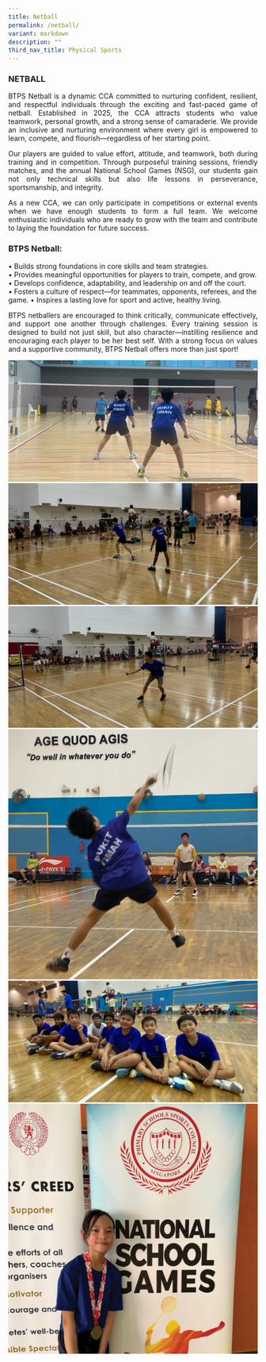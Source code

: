 ```yaml
---
title: Netball
permalink: /netball/
variant: markdown
description: ""
third_nav_title: Physical Sports
---
```

<h3>NETBALL</h3>
<p align="justify">BTPS Netball is a dynamic CCA committed to nurturing confident, resilient, and respectful individuals through the exciting and fast-paced game of netball. Established in 2025, the CCA attracts students who value teamwork, personal growth, and a strong sense of camaraderie. We provide an inclusive and nurturing environment where every girl is empowered to learn, compete, and flourish—regardless of her starting point.</p>
<p align="justify">
Our players are guided to value effort, attitude, and teamwork, both during training and in competition. Through purposeful training sessions, friendly matches, and the annual National School Games (NSG), our students gain not only technical skills but also life lessons in perseverance, sportsmanship, and integrity.</p>
<p align="justify">
As a new CCA, we can only participate in competitions or external events when we have enough students to form a full team. We welcome enthusiastic individuals who are ready to grow with the team and contribute to laying the foundation for future success.</p>

<h3>BTPS Netball:</h3>
• Builds strong foundations in core skills and team strategies.<br>
• Provides meaningful opportunities for players to train, compete, and grow.<br>
• Develops confidence, adaptability, and leadership on and off the court.<br>
•	Fosters a culture of respect—for teammates, opponents, referees, and the game.
•	Inspires a lasting love for sport and active, healthy living.

<p align="justify">
BTPS netballers are encouraged to think critically, communicate effectively, and support one another through challenges. Every training session is designed to build not just skill, but also character—instilling resilience and encouraging each player to be her best self. With a strong focus on values and a supportive community, BTPS Netball offers more than just sport!</p>

![](/images/CCA/25_badminton_01.png)<br>
![](/images/CCA/25_badminton_02.png)<br>
![](/images/CCA/25_badminton_03.png)<br>
![](/images/CCA/25_badminton_04.png)<br>
![](/images/CCA/25_badminton_05.png)<br>
![](/images/CCA/25_badminton_06.png)<br>